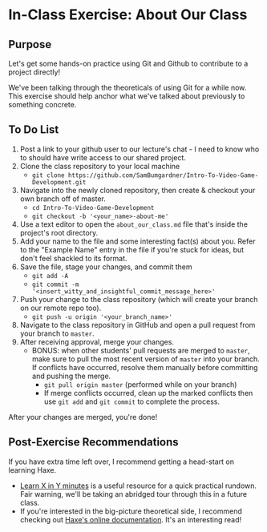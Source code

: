 # In-Class Exercise: About Our Class

## Purpose
Let's get some hands-on practice using Git and Github to contribute to a project directly!

We've been talking through the theoreticals of using Git for a while now. This exercise should 
help anchor what we've talked about previously to something concrete.

## To Do List
 1. Post a link to your github user to our lecture's chat - I need to know who to should have write
   access to our shared project.
 2. Clone the class repository to your local machine 
    * `git clone https://github.com/SamBumgardner/Intro-To-Video-Game-Development.git`
 3. Navigate into the newly cloned repository, then create & checkout your own branch off of master.
    * `cd Intro-To-Video-Game-Development`
    * `git checkout -b '<your_name>-about-me'`
 4. Use a text editor to open the `about_our_class.md` file that's inside the project's root
    directory.
 5. Add your name to the file and some interesting fact(s) about you. Refer to the "Example Name" 
    entry in the file if you're stuck for ideas, but don't feel shackled to its format.
 6. Save the file, stage your changes, and commit them
    * `git add -A`
    * `git commit -m '<insert_witty_and_insightful_commit_message_here>'`
 7. Push your change to the class repository (which will create your branch on our remote repo too).
    * `git push -u origin '<your_branch_name>'`
 8. Navigate to the class repository in GitHub and open a pull request from your branch to `master`.
 9. After receiving approval, merge your changes.
    * BONUS: when other students' pull requests are merged to `master`, make sure to pull the most
      recent version of `master` into your branch. If conflicts have occurred, resolve them manually
      before committing and pushing the merge.
      * `git pull origin master` (performed while on your branch)
      * If merge conflicts occurred, clean up the marked conflicts then use `git add` and 
        `git commit` to complete the process.

After your changes are merged, you're done!

## Post-Exercise Recommendations
If you have extra time left over, I recommend getting a head-start on learning Haxe. 
 * [Learn X in Y minutes](https://learnxinyminutes.com/docs/haxe/) is a useful resource for a 
   quick practical rundown. Fair warning, we'll be taking an abridged tour through this in a 
   future class.
 * If you're interested in the big-picture theoretical side, I recommend checking out 
   [Haxe's online documentation](https://haxe.org/documentation/introduction/). It's an 
   interesting read!

